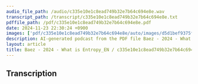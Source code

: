 ```yaml
---
audio_file_path: /audio/c335e10e1c8ead749b32e7b64c694e8e.wav
transcript_path: /transcript/c335e10e1c8ead749b32e7b64c694e8e.txt
pdffile_path: /pdf/c335e10e1c8ead749b32e7b64c694e8e.pdf
date: 2024-11-23 22:30:24 +0900
images: ['pdf/c335e10e1c8ead749b32e7b64c694e8e/auto/images/d5d1bef9375f8533562deed55e827da51451b93e34e41c331e16d41e8d914eb9.jpg', 'pdf/c335e10e1c8ead749b32e7b64c694e8e/auto/images/4f485021ae95d053641680e773f0acf34ea64fa8d6be28b8eb201a514080d875.jpg', 'pdf/c335e10e1c8ead749b32e7b64c694e8e/auto/images/5b121a90d19aebca8cffc591056c2845609971cae5f74a9bf97c83bda6dbd9bc.jpg', 'pdf/c335e10e1c8ead749b32e7b64c694e8e/auto/images/116e06ea442b5e641a09868d1b506cdc9d70fe6d76b2fc3b323ff79dd289ee2c.jpg', 'pdf/c335e10e1c8ead749b32e7b64c694e8e/auto/images/2e8085daec8f845adb703951728005e0106a774cc791477987cbcbe803fdacc0.jpg', 'pdf/c335e10e1c8ead749b32e7b64c694e8e/auto/images/7477ada89b395e8f6c5062fffca9a7c06196aaf91269ae3d27e1a13dcbdeac53.jpg', 'pdf/c335e10e1c8ead749b32e7b64c694e8e/auto/images/d0841d155b219f8fb6652ea2036472c9823df185e49759a5900f5fda188a8953.jpg', 'pdf/c335e10e1c8ead749b32e7b64c694e8e/auto/images/5161c9635413ff264a1c602f5c1ca665986ff4854a33f721a0e80e6d52e879bc.jpg', 'pdf/c335e10e1c8ead749b32e7b64c694e8e/auto/images/24d3d05456f79fc1b4bf4f3557062276bfbc89ee0ff98b6518fd8088f0b68bf6.jpg', 'pdf/c335e10e1c8ead749b32e7b64c694e8e/auto/images/2c679637029d2a1cf2c3a9f02af39857dd1051cc87a1070845e39536dbe95475.jpg', 'pdf/c335e10e1c8ead749b32e7b64c694e8e/auto/images/39e2386011d091ffa520306b8cd4863d11e3a5e8ec7015e0c39c89cd1d8bd5ee.jpg', 'pdf/c335e10e1c8ead749b32e7b64c694e8e/auto/images/20814159b66ceae254cad52a31a2e12e86eda2e0828c7bf583496ae23b90effe.jpg', 'pdf/c335e10e1c8ead749b32e7b64c694e8e/auto/images/954694bce966f7bbbb2336bb8683b46f74f59ea312274a9fe48d39763b230997.jpg', 'pdf/c335e10e1c8ead749b32e7b64c694e8e/auto/images/fac48f2734aefb86ecf01ac1886f767f6f8cb0d51d9b5ae5077fbed2fa6c0254.jpg', 'pdf/c335e10e1c8ead749b32e7b64c694e8e/auto/images/cd5c5b2c9c0b0147c500174e9748b4bcfcb864ff19c80359a3c00430afbb09d4.jpg', 'pdf/c335e10e1c8ead749b32e7b64c694e8e/auto/images/6e59c857ac43dfb199b08653200cd9608e53b767cfa8d3b18473bc547419a4d2.jpg', 'pdf/c335e10e1c8ead749b32e7b64c694e8e/auto/images/4a9605169f0ef6bfe29a9b58f5669c3a6f64c97f6199dbfc49325ce44ba78d33.jpg', 'pdf/c335e10e1c8ead749b32e7b64c694e8e/auto/images/6a63143eb33bcc6e968ed22102df0d11a22929368bac91643d5b2cca56493b61.jpg', 'pdf/c335e10e1c8ead749b32e7b64c694e8e/auto/images/ac2b0e0249bbc827671652bdb381eee6c6dd982635ac35fd74af8d21300d6b4b.jpg', 'pdf/c335e10e1c8ead749b32e7b64c694e8e/auto/images/70efda13d6c5fbc594fe812713d56711c3205b769f7581c0516ebd7b63ebc0fd.jpg', 'pdf/c335e10e1c8ead749b32e7b64c694e8e/auto/images/ef4af25c70fb14d9423c530895b78d33c15c83a8d1a19f9517dec480b24641c5.jpg', 'pdf/c335e10e1c8ead749b32e7b64c694e8e/auto/images/171493b8198dc13abd5db768bb57a488f61a1f454ac2f395eeb1d9945521e274.jpg', 'pdf/c335e10e1c8ead749b32e7b64c694e8e/auto/images/647970943b92c48fb2ed901c8bab805a0514615424d2e1506a7c840900c9bc5e.jpg', 'pdf/c335e10e1c8ead749b32e7b64c694e8e/auto/images/e2df0c7827665c39ea3db884c1b5162ed3e657d184a75a803f6e3e2511d25b84.jpg', 'pdf/c335e10e1c8ead749b32e7b64c694e8e/auto/images/1520e2af2ff547f1ed50acbbfb23bc42c2fbe1992aceeb3f5afe8610a139cc04.jpg', 'pdf/c335e10e1c8ead749b32e7b64c694e8e/auto/images/146dfb7df1e8f2f18d5058760d1d6c7fd85f70824783be4a37388cc603259d29.jpg', 'pdf/c335e10e1c8ead749b32e7b64c694e8e/auto/images/612e6bfe12b0d9a88efa4b21e313a390ab82ecc9b96aecaa0a9b1deaa9bdb5be.jpg', 'pdf/c335e10e1c8ead749b32e7b64c694e8e/auto/images/d1b5372e6ec188161aa31005a8f629f656bc7cf81ea3e6ae826003324b5b9fce.jpg', 'pdf/c335e10e1c8ead749b32e7b64c694e8e/auto/images/27ebbb464a46a7824ac7c8de477beff6187df5b1ea8c396669d5a635f9287a5b.jpg', 'pdf/c335e10e1c8ead749b32e7b64c694e8e/auto/images/999e817b30f7d55d67d73c37d073fc422f2caf5cd26fa7f18a6135bbc6ca0d6e.jpg', 'pdf/c335e10e1c8ead749b32e7b64c694e8e/auto/images/58c5b530212770f01284f6aee4ab6b07d1cc1a3050dae94f1fd4db920ce105ed.jpg', 'pdf/c335e10e1c8ead749b32e7b64c694e8e/auto/images/5cba48df247163dd62a7b9fd921255416f8c670e7f95c617dc3be856f0fab09d.jpg', 'pdf/c335e10e1c8ead749b32e7b64c694e8e/auto/images/1dcb988e974ffb1c4198111aaadc9111201ab7e5d771611d07c7b81ff6c31259.jpg', 'pdf/c335e10e1c8ead749b32e7b64c694e8e/auto/images/1f8d79bf967f73832b328ea23e12fefeb54b7421a00bd524b480b42ca52a5e10.jpg', 'pdf/c335e10e1c8ead749b32e7b64c694e8e/auto/images/d0e5f3883507a19bc749961f31d19e699073092d1bcd393d3351c080bf21ab0a.jpg', 'pdf/c335e10e1c8ead749b32e7b64c694e8e/auto/images/b0a6a49bd9abc0f5358ac588db3b106f6097393264de44932f6b4d2eb04e88dd.jpg', 'pdf/c335e10e1c8ead749b32e7b64c694e8e/auto/images/6e8317745bcf062165d806ef074c82d5280d5ae58fb7a37e2bce55c8c36462eb.jpg', 'pdf/c335e10e1c8ead749b32e7b64c694e8e/auto/images/b66ede60734543ef04942cce454e77640856d31bbfee39ee45a2f8b472feeda5.jpg', 'pdf/c335e10e1c8ead749b32e7b64c694e8e/auto/images/a94d71c1bb0c097cdfcab8391c3eef1db83f224c5719a636801db6ca6bb3f515.jpg', 'pdf/c335e10e1c8ead749b32e7b64c694e8e/auto/images/ab0b80ba3b433ef5f6df6105b08bf183924df1e89504b3bed2f0d0170ead060a.jpg', 'pdf/c335e10e1c8ead749b32e7b64c694e8e/auto/images/f1f8bb8039ffedc0823004c016d95fc01f22f1fec1dbcdee7f4c47e7a2894673.jpg', 'pdf/c335e10e1c8ead749b32e7b64c694e8e/auto/images/324fdbb0e9cae45ee003011b31a47a25f80e3a8213f3edff35ba3e615ef39c8b.jpg', 'pdf/c335e10e1c8ead749b32e7b64c694e8e/auto/images/fdf7ef676d7e433e6238edfd930bac14dce649d9d06203808142c9eefdf0f9dc.jpg', 'pdf/c335e10e1c8ead749b32e7b64c694e8e/auto/images/758d8e07f01a757a97f4f70c7051a6c826d85fe59c3e45a60b412286d61a009c.jpg', 'pdf/c335e10e1c8ead749b32e7b64c694e8e/auto/images/3af039ead5b9bc4b15b0b4ed84a101fff030dad14df153bdec2bf7c3549738a9.jpg', 'pdf/c335e10e1c8ead749b32e7b64c694e8e/auto/images/ebe9e059e20d402fef82292d80502b22b4f7902e213ee1dee0e8a23df4b699e0.jpg', 'pdf/c335e10e1c8ead749b32e7b64c694e8e/auto/images/4b5ce07ba77e8bdc34a9e969fd1aa4874aecacdf2934e32e5ddf6cc0e60cec72.jpg', 'pdf/c335e10e1c8ead749b32e7b64c694e8e/auto/images/b7e103cb82c502f0cc6326ec1bff756353fd7c69e979e0e62baa1347b49b7947.jpg', 'pdf/c335e10e1c8ead749b32e7b64c694e8e/auto/images/0343484602f1bb5f0227e59f6518f666c45247b08f80b8e368819ac79b399665.jpg', 'pdf/c335e10e1c8ead749b32e7b64c694e8e/auto/images/c76aee10faee4cfaba3097ce59a36cb0e80e0ff9392f6858aacac2fac4722dca.jpg', 'pdf/c335e10e1c8ead749b32e7b64c694e8e/auto/images/42b05eab5fbec9868fbfcf9152a0b03e723d385c33fbe31d4865a5d3ba1cb2bf.jpg', 'pdf/c335e10e1c8ead749b32e7b64c694e8e/auto/images/b271197c23ba167b42fa81405a7bc0cbaf927aef0dc0fbb1c18ff23b2a5fc396.jpg', 'pdf/c335e10e1c8ead749b32e7b64c694e8e/auto/images/d9804937adf8eb02eaaa9ee6b503bc6bc8244835965e43b897201718076fa8fd.jpg', 'pdf/c335e10e1c8ead749b32e7b64c694e8e/auto/images/b98fb4ef228869d3ad94fd1988ae430d578941580eab84458a5743bfc11b2f9a.jpg', 'pdf/c335e10e1c8ead749b32e7b64c694e8e/auto/images/e6f3beb1cc21746778f2a3111e95fa6924e5043dd8d059f3d15d7bbdd9cad487.jpg', 'pdf/c335e10e1c8ead749b32e7b64c694e8e/auto/images/d4951cf3b7d7a3ba3c7bdfda4db448d9ac61bbadba680b591fa4445ad700193c.jpg', 'pdf/c335e10e1c8ead749b32e7b64c694e8e/auto/images/70685f073b839022a747f6393a3d12dec9039a1a1d57dcb761b0c95601fd5fdf.jpg', 'pdf/c335e10e1c8ead749b32e7b64c694e8e/auto/images/84cb98a8d056c4b641b5c648493f483ec12ecef835cde3bc4291fb67137c0fcf.jpg', 'pdf/c335e10e1c8ead749b32e7b64c694e8e/auto/images/eb8689346ebc0bb424d7dd89b13bbcc9b5786f77cf1ab79bcff8a34e112f3ddc.jpg', 'pdf/c335e10e1c8ead749b32e7b64c694e8e/auto/images/a2fb373dad763d104eae8818320ad3820f7e9cd8b7cd994b2d42044844e4c081.jpg', 'pdf/c335e10e1c8ead749b32e7b64c694e8e/auto/images/d2c664ed9a9a8415e98ef921b3166788851625de82e8e919f79bf9356e157632.jpg', 'pdf/c335e10e1c8ead749b32e7b64c694e8e/auto/images/e67aabc0ec316cd6c44ac4a47b744757b8276d04c93db94a156691894946769d.jpg', 'pdf/c335e10e1c8ead749b32e7b64c694e8e/auto/images/8e6c55b890a29df7cd8d11d200595644aa60f46a9ec50aa6fc5cd51a9524920a.jpg', 'pdf/c335e10e1c8ead749b32e7b64c694e8e/auto/images/57bc99b88de818bd1c9fad97ea06e4f80b48aa1d1cd20bf8256fb9eb22ee3f45.jpg', 'pdf/c335e10e1c8ead749b32e7b64c694e8e/auto/images/e8ace28e549576906c8cbd4960695ee13ecca0387ed464987556aa5498e314ee.jpg', 'pdf/c335e10e1c8ead749b32e7b64c694e8e/auto/images/7be6f2dd445c91d4cd188269c9569b07535535ba54161f8013cc9c07b26a1e4a.jpg', 'pdf/c335e10e1c8ead749b32e7b64c694e8e/auto/images/2eaf4dac8dd0626f855f161287b254cbb3c46d3e6789f6d9fe64477a01cabece.jpg', 'pdf/c335e10e1c8ead749b32e7b64c694e8e/auto/images/45011144c183e3ed9e4962c214d6caea646932752d2bcb31522a67c6f82c54b3.jpg', 'pdf/c335e10e1c8ead749b32e7b64c694e8e/auto/images/d6be55191d0fd8919a8e914a1def5586b07b3fc85aa138d64b29120d69a7bd75.jpg']
description: AI-generated podcast from the PDF file Baez - 2024 - What is Entropy_EN
layout: article
title: Baez - 2024 - What is Entropy_EN / c335e10e1c8ead749b32e7b64c694e8e
---
```


## Transcription





